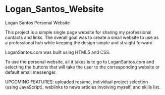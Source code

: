# Logan_Santos_Website

Logan Santos Personal Website

This project is a simple single page website for sharing my professional contacts and links. The overall goal was to create a small website to use as a professional hub while keeping the design simple and straight forward. 

LoganSantos.com was built using HTML5 and CSS.

To use the personal website, all it takes is to go to LoganSantos.com and selecting the buttons that will take the user to the corresponding website or default email messenger.

UPCOMING FEATURES: uploaded resume, individual project selection (using JavaScript), weblinks to news articles involving myself, and skills list.
